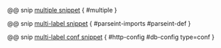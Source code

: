 @@ snip [multiple snippet](../../test/scala/Multiple.scala) { #multiple }

@@ snip [multi-label snippet](../../test/scala/Multiple.scala) { #parseint-imports #parseint-def }

@@ snip [multi-label conf snippet](../../test/scala/Multiple.scala) { #http-config #db-config type=conf }
